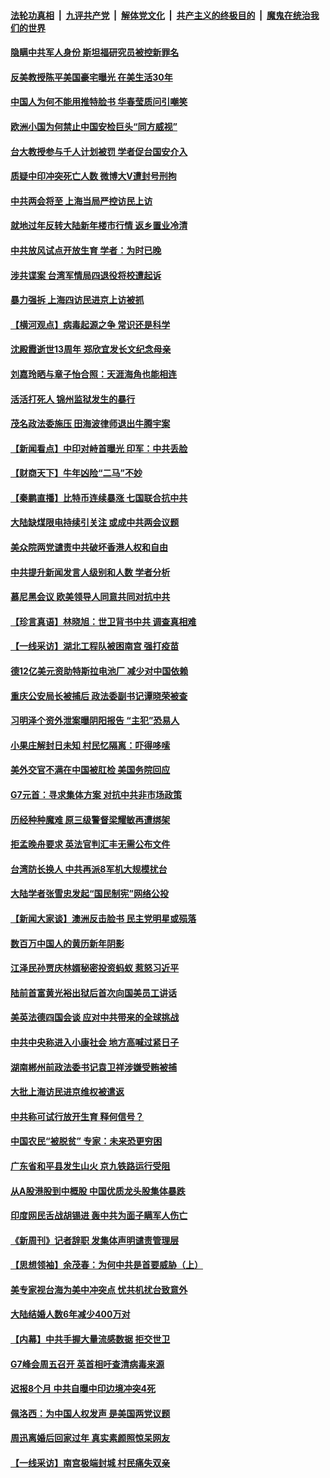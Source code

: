 ####  [法轮功真相](../../../../basic/blob/master/README.md?t=02210131) &nbsp;|&nbsp; [九评共产党](../../../../9ping.md/blob/master/README.md?t=02210131) &nbsp;|&nbsp; [解体党文化](../../../../jtdwh.md/blob/master/README.md?t=02210131)  &nbsp;|&nbsp; [共产主义的终极目的](../../../../gczydzjmd.md/blob/master/README.md?t=02210131) &nbsp;|&nbsp; [魔鬼在统治我们的世界](../../../../mgztzwmdsj.md/blob/master/README.md?t=02210131) 

#### [隐瞒中共军人身份 斯坦福研究员被控新罪名](../pages/nsc413/n12764446.md?t=02210131) 

#### [反美教授陈平美国豪宅曝光 在美生活30年](../pages/nsc413/n12764374.md?t=02210131) 

#### [中国人为何不能用推特脸书 华春莹质问引嘲笑](../pages/nsc413/n12764467.md?t=02210131) 

#### [欧洲小国为何禁止中国安检巨头“同方威视”](../pages/nsc413/n12764360.md?t=02210131) 

#### [台大教授参与千人计划被罚 学者促台国安介入](../pages/nsc413/n12764359.md?t=02210131) 

#### [质疑中印冲突死亡人数 微博大V遭封号刑拘](../pages/nsc413/n12764215.md?t=02210131) 

#### [中共两会将至 上海当局严控访民上访](../pages/nsc413/n12764216.md?t=02210131) 

#### [就地过年反转大陆新年楼市行情 返乡置业冷清](../pages/nsc413/n12763840.md?t=02210131) 

#### [中共放风试点开放生育 学者：为时已晚](../pages/nsc413/n12763576.md?t=02210131) 

#### [涉共谍案 台湾军情局四退役将校遭起诉](../pages/nsc413/n12763725.md?t=02210131) 

#### [暴力强拆 上海四访民进京上访被抓](../pages/nsc413/n12763749.md?t=02210131) 

#### [【横河观点】病毒起源之争 常识还是科学](../pages/nsc413/n12763659.md?t=02210131) 

#### [沈殿霞逝世13周年 郑欣宜发长文纪念母亲](../pages/nsc413/n12763516.md?t=02210131) 


#### [刘嘉玲晒与章子怡合照：天涯海角也能相连](../pages/nsc413/n12763226.md?t=02210131) 

#### [活活打死人 锦州监狱发生的暴行](../pages/nsc413/n12762184.md?t=02210131) 

#### [茂名政法委施压 田海波律师退出牛腾宇案](../pages/nsc413/n12763459.md?t=02210131) 

#### [【新闻看点】中印对峙首曝光 印军：中共丢脸](../pages/nsc413/n12763495.md?t=02210131) 

#### [【财商天下】牛年凶险“二马”不妙](../pages/nsc413/n12763423.md?t=02210131) 

#### [【秦鹏直播】比特币连续暴涨 七国联合抗中共](../pages/nsc413/n12763503.md?t=02210131) 

#### [大陆缺煤限电持续引关注 或成中共两会议题](../pages/nsc413/n12763390.md?t=02210131) 

#### [美众院两党谴责中共破坏香港人权和自由](../pages/nsc413/n12763439.md?t=02210131) 

#### [中共提升新闻发言人级别和人数 学者分析](../pages/nsc413/n12763379.md?t=02210131) 

#### [慕尼黑会议 欧美领导人同意共同对抗中共](../pages/nsc413/n12763330.md?t=02210131) 

#### [【珍言真语】林晓旭：世卫背书中共 调查真相难](../pages/nsc413/n12763275.md?t=02210131) 

#### [【一线采访】湖北工程队被困南宫 强打疫苗](../pages/nsc413/n12763336.md?t=02210131) 

#### [德12亿美元资助特斯拉电池厂 减少对中国依赖](../pages/nsc413/n12763089.md?t=02210131) 

#### [重庆公安局长被捕后 政法委副书记谭晓荣被查](../pages/nsc413/n12763049.md?t=02210131) 

#### [习明泽个资外泄案曝阴阳报告 “主犯”恐易人](../pages/nsc413/n12763070.md?t=02210131) 

#### [小果庄解封日未知 村民忆隔离：吓得哆嗦](../pages/nsc413/n12763108.md?t=02210131) 

#### [美外交官不满在中国被肛检 美国务院回应](../pages/nsc413/n12763125.md?t=02210131) 

#### [G7元首：寻求集体方案 对抗中共非市场政策](../pages/nsc413/n12763062.md?t=02210131) 

#### [历经种种魔难 原三级警督梁耀敏再遭绑架](../pages/nsc413/n12760433.md?t=02210131) 

#### [拒孟晚舟要求 英法官判汇丰无需公布文件](../pages/nsc413/n12762895.md?t=02210131) 

#### [台湾防长换人 中共再派8军机大规模扰台](../pages/nsc413/n12762894.md?t=02210131) 

#### [大陆学者张雪忠发起“国民制宪”网络公投](../pages/nsc413/n12762792.md?t=02210131) 

#### [【新闻大家谈】澳洲反击脸书 民主党明星或殒落](../pages/nsc413/n12762758.md?t=02210131) 

#### [数百万中国人的黄历新年阴影](../pages/nsc413/n12762614.md?t=02210131) 

#### [江泽民孙贾庆林婿秘密投资蚂蚁 惹怒习近平](../pages/nsc413/n12760812.md?t=02210131) 

#### [陆前首富黄光裕出狱后首次向国美员工讲话](../pages/nsc413/n12762226.md?t=02210131) 

#### [美英法德四国会谈 应对中共带来的全球挑战](../pages/nsc413/n12762201.md?t=02210131) 

#### [中共中央称进入小康社会 地方高喊过紧日子](../pages/nsc413/n12762190.md?t=02210131) 


#### [湖南郴州前政法委书记袁卫祥涉嫌受贿被捕](../pages/nsc413/n12762032.md?t=02210131) 

#### [大批上海访民进京维权被遣返](../pages/nsc413/n12761279.md?t=02210131) 

#### [中共称可试行放开生育 释何信号？](../pages/nsc413/n12761558.md?t=02210131) 

#### [中国农民“被脱贫” 专家：未来恐更穷困](../pages/nsc413/n12761935.md?t=02210131) 

#### [广东省和平县发生山火 京九铁路运行受阻](../pages/nsc413/n12761929.md?t=02210131) 

#### [从A股港股到中概股 中国优质龙头股集体暴跌](../pages/nsc413/n12761147.md?t=02210131) 

#### [印度网民舌战胡锡进 轰中共为面子瞒军人伤亡](../pages/nsc413/n12761527.md?t=02210131) 

#### [《新周刊》记者辞职 发集体声明谴责管理层](../pages/nsc413/n12761394.md?t=02210131) 

#### [【思想领袖】余茂春：为何中共是首要威胁（上）](../pages/nsc413/n12759104.md?t=02210131) 

#### [美专家视台海为美中冲突点 忧共机扰台致意外](../pages/nsc413/n12761487.md?t=02210131) 

#### [大陆结婚人数6年减少400万对](../pages/nsc413/n12761201.md?t=02210131) 

#### [【内幕】中共手握大量流感数据 拒交世卫](../pages/nsc413/n12760822.md?t=02210131) 

#### [G7峰会周五召开 英首相吁查清病毒来源](../pages/nsc413/n12761336.md?t=02210131) 

#### [迟报8个月 中共自曝中印边境冲突4死](../pages/nsc413/n12761361.md?t=02210131) 

#### [佩洛西：为中国人权发声 是美国两党议题](../pages/nsc413/n12761213.md?t=02210131) 

#### [周迅离婚后回家过年 真实素颜照惊呆网友](../pages/nsc413/n12760790.md?t=02210131) 

#### [【一线采访】南宫极端封城 村民痛失双亲](../pages/nsc413/n12761005.md?t=02210131) 

